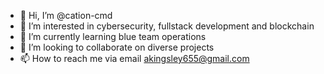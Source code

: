 - 👋 Hi, I’m @cation-cmd
- 👀 I’m interested in cybersecurity, fullstack development and blockchain 
- 🌱 I’m currently learning blue team operations
- 💞️ I’m looking to collaborate on diverse projects
- 📫 How to reach me via email akingsley655@gmail.com

<!---
cation-cmd/cation-cmd is a ✨ special ✨ repository because its `README.md` (this file) appears on your GitHub profile.
You can click the Preview link to take a look at your changes.
--->
